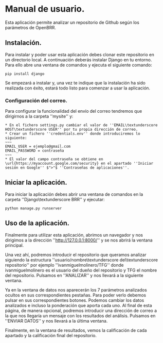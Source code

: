# Manual de usuario.

Esta aplicación permite analizar un repositorio de Github según los parámetros de OpenBRR.

## Instalación.

Para instalar y poder usar esta aplicación debes clonar este repositorio en un directorio local. A continuación deberás instalar Django en tu entorno. Para ello abre una ventana de comandos y ejecuta el siguiente comando:


`pip install django`

Se empezará a instalar y, una vez te indique que la instalación ha sido realizada con éxito, estará todo listo para comenzar a usar la aplicación.

### Configuración del correo.

Para configurar la funcionalidad del envío del correo tendremos que dirigirnos a la carpeta ''mysite'' y:


	* En el fichero settings.py cambiar el valor de ''EMAIL\textunderscore HOST\textunderscore USER'' por tu propia dirección de correo.
	* Crear un fichero ''credentials.env'' donde introduciremos lo siguiente:
	~~~
	EMAIL_USER = ejemplo@gmail.com
	EMAIL_PASSWORD = contraseña
	~~~
	* El valor del campo contraseña se obtiene en \url{https://myaccount.google.com/security} en el apartado ''Iniciar sesión en Google'' $">"$ ''Contraseñas de aplicaciones''.

## Iniciar la aplicación.

Para iniciar la aplicación debes abrir una ventana de comandos en la carpeta ''Django\textunderscore BRR'' y ejecutar:

~~~
python manage.py runserver
~~~

## Uso de la aplicación.

Finalmente para utilizar esta aplicación, abrimos un navegador y nos dirigimos a la dirección ''http://127.0.0.1:8000/'' y se nos abrirá la ventana principal.

Una vez ahí, podremos introducir el repositorio que queramos analizar siguiendo la estructura ''usuario/nombre\textunderscore del\textunderscore repositorio'' por ejemplo ''ivanmiguelmolinero/TFG'' donde ivanmiguelmolinero es el usuario del dueño del repositorio y TFG el nombre del repositorio. Pulsamos en ''ANALIZAR'' y nos llevará a la siguiente ventana.

Ya en la ventana de datos nos aparecerán los 7 parámetros analizados ocultos en sus correspondientes pestañas. Para poder verlo debemos pulsar en sus correspondientes botones. Podemos cambiar los datos analizados e incluso la ponderación que aporta cada uno. Al final de esta página, de manera opcional, podremos introducir una dirección de correo a la que nos llegaría un mensaje con los resultados del análisis. Pulsamos en ''ENVIAR DATOS'' y nos llevará a la última ventana.

Finalmente, en la ventana de resultados, vemos la calificación de cada apartado y la calificación final del repositorio.